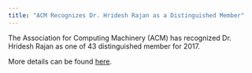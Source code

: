 ```yaml
---
title: "ACM Recognizes Dr. Hridesh Rajan as a Distinguished Member"
---
```


The Association for Computing Machinery (ACM) has recognized Dr. Hridesh
Rajan as one of 43 distinguished member for 2017. 

More details can be found <a href="https://www.acm.org/media-center/2017/november/distinguished-members-2017">here</a>.
